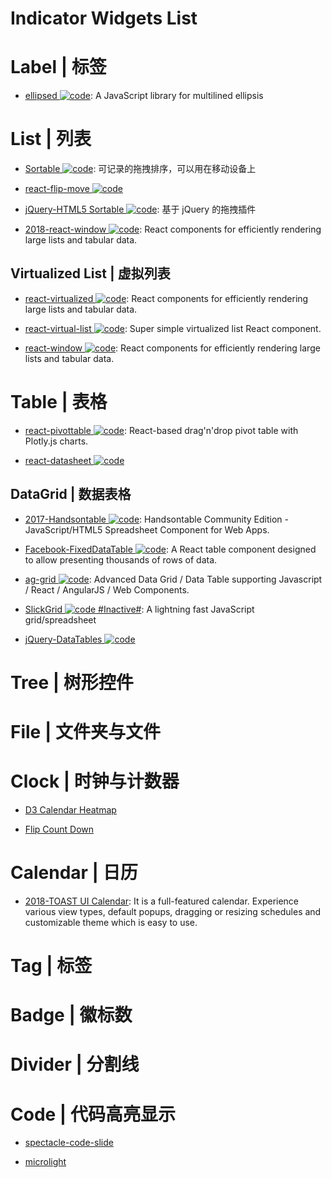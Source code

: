 # Indicator Widgets List

# Label | 标签

- [ellipsed ![code](https://ng-tech.icu/assets/code.svg)](https://github.com/nzambello/ellipsed): A JavaScript library for multilined ellipsis

# List | 列表

- [Sortable ![code](https://ng-tech.icu/assets/code.svg)](http://rubaxa.github.io/Sortable/): 可记录的拖拽排序，可以用在移动设备上

- [react-flip-move ![code](https://ng-tech.icu/assets/code.svg)](https://github.com/joshwcomeau/react-flip-move#enterleave-animations)

- [jQuery-HTML5 Sortable ![code](https://ng-tech.icu/assets/code.svg)](http://farhadi.ir/projects/html5sortable/): 基于 jQuery 的拖拽插件

- [2018-react-window ![code](https://ng-tech.icu/assets/code.svg)](https://github.com/bvaughn/react-window): React components for efficiently rendering large lists and tabular data.

## Virtualized List | 虚拟列表

- [react-virtualized ![code](https://ng-tech.icu/assets/code.svg)](https://bvaughn.github.io/react-virtualized/): React components for efficiently rendering large lists and tabular data.

- [react-virtual-list ![code](https://ng-tech.icu/assets/code.svg)](https://github.com/developerdizzle/react-virtual-list): Super simple virtualized list React component.

- [react-window ![code](https://ng-tech.icu/assets/code.svg)](https://github.com/bvaughn/react-window): React components for efficiently rendering large lists and tabular data.

# Table | 表格

- [react-pivottable ![code](https://ng-tech.icu/assets/code.svg)](https://react-pivottable.js.org/): React-based drag'n'drop pivot table with Plotly.js charts.

- [react-datasheet ![code](https://ng-tech.icu/assets/code.svg)](https://nadbm.github.io/react-datasheet/)

## DataGrid | 数据表格

- [2017-Handsontable ![code](https://ng-tech.icu/assets/code.svg)](https://github.com/handsontable/handsontable): Handsontable Community Edition - JavaScript/HTML5 Spreadsheet Component for Web Apps.

- [Facebook-FixedDataTable ![code](https://ng-tech.icu/assets/code.svg)](http://facebook.github.io/fixed-data-table/getting-started.html): A React table component designed to allow presenting thousands of rows of data.

- [ag-grid ![code](https://ng-tech.icu/assets/code.svg)](https://github.com/ceolter/ag-grid): Advanced Data Grid / Data Table supporting Javascript / React / AngularJS / Web Components.

- [SlickGrid ![code](https://ng-tech.icu/assets/code.svg) #Inactive#](https://github.com/mleibman/SlickGrid): A lightning fast JavaScript grid/spreadsheet

- [jQuery-DataTables ![code](https://ng-tech.icu/assets/code.svg)](https://www.datatables.net/examples/basic_init/zero_configuration.html)

# Tree | 树形控件

# File | 文件夹与文件

# Clock | 时钟与计数器

- [D3 Calendar Heatmap](https://github.com/DKirwan/calendar-heatmap)

- [Flip Count Down](https://github.com/xdan/flipcountdown)

# Calendar | 日历

- [2018-TOAST UI Calendar](http://ui.toast.com/tui-calendar/): It is a full-featured calendar. Experience various view types, default popups, dragging or resizing schedules and customizable theme which is easy to use.

# Tag | 标签

# Badge | 徽标数

# Divider | 分割线

# Code | 代码高亮显示

- [spectacle-code-slide](https://github.com/thejameskyle/spectacle-code-slide)

- [microlight](https://github.com/asvd/microlight)

